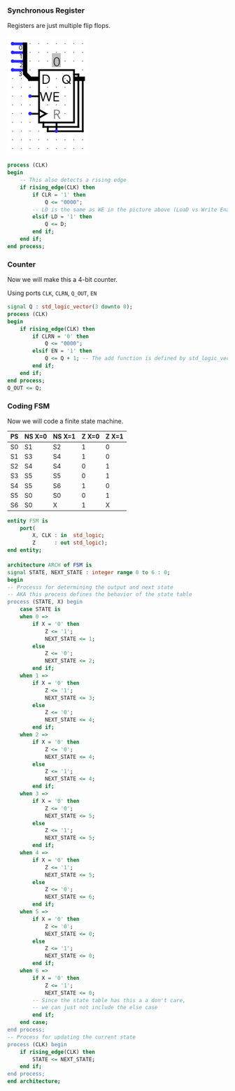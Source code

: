 ### Synchronous Register

Registers are just multiple flip flops.

![](Images/Class12_1.png)

```vhdl
process (CLK)
begin
	-- This also detects a rising edge
	if rising_edge(CLK) then
		if CLR = '1' then 
			Q <= "0000";
		-- LD is the same as WE in the picture above (LoaD vs Write Enable)
		elsif LD = '1' then
			Q <= D;
		end if;
	end if;
end process;
```

### Counter
Now we will make this a 4-bit counter.

Using ports `CLK`, `CLRN`, `Q_OUT`, `EN`

```vhdl
signal Q : std_logic_vector(3 downto 0);
process (CLK)
begin
	if rising_edge(CLK) then
		if CLRN = '0' then
			Q <= "0000";
		elsif EN = '1' then
			Q <= Q + 1; -- The add function is defined by std_logic_vector
		end if;
	end if;
end process;
Q_OUT <= Q;
```

### Coding FSM
Now we will code a finite state machine.

| PS  | NS X=0 | NS X=1 | Z X=0 | Z X=1 |
| --- | ------ | ------ | ----- | ----- |
| S0  | S1     | S2     | 1     | 0     |
| S1  | S3     | S4     | 1     | 0     |
| S2  | S4     | S4     | 0     | 1     |
| S3  | S5     | S5     | 0     | 1     |
| S4  | S5     | S6     | 1     | 0     |
| S5  | S0     | S0     | 0     | 1     |
| S6  | S0     | X      | 1     | X     |

```vhdl
entity FSM is
	port(
		X, CLK : in  std_logic;
		Z      : out std_logic);
end entity;

architecture ARCH of FSM is
signal STATE, NEXT_STATE : integer range 0 to 6 : 0;
begin
-- Processs for determining the output and next state
-- AKA this process defines the behavior of the state table
process (STATE, X) begin
	case STATE is
	when 0 =>
		if X = '0' then
			Z <= '1';
			NEXT_STATE <= 1;
		else
			Z <= '0';
			NEXT_STATE <= 2;
		end if;
	when 1 =>
		if X = '0' then
			Z <= '1';
			NEXT_STATE <= 3;
		else
			Z <= '0';
			NEXT_STATE <= 4;
		end if;
	when 2 =>
		if X = '0' then
			Z <= '0';
			NEXT_STATE <= 4;
		else
			Z <= '1';
			NEXT_STATE <= 4;
		end if;
	when 3 =>
		if X = '0' then
			Z <= '0';
			NEXT_STATE <= 5;
		else
			Z <= '1';
			NEXT_STATE <= 5;
		end if;
	when 4 =>
		if X = '0' then
			Z <= '1';
			NEXT_STATE <= 5;
		else
			Z <= '0';
			NEXT_STATE <= 6;
		end if;
	when 5 =>
		if X = '0' then
			Z <= '0';
			NEXT_STATE <= 0;
		else
			Z <= '1';
			NEXT_STATE <= 0;
		end if;
	when 6 =>
		if X = '0' then
			Z <= '1';
			NEXT_STATE <= 0;
		-- Since the state table has this a a don't care,
		-- we can just not include the else case
		end if;
	end case;
end process;
-- Process for updating the current state
process (CLK) begin
	if rising_edge(CLK) then
		STATE <= NEXT_STATE;
	end if;
end process;
end architecture;
```
